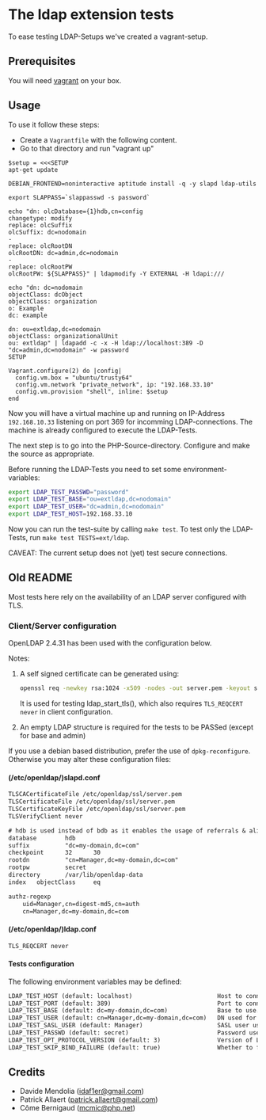 # The ldap extension tests

To ease testing LDAP-Setups we've created a vagrant-setup.

## Prerequisites

You will need [vagrant](https://www.vagrantup.com) on your box.

## Usage

To use it follow these steps:

* Create a `Vagrantfile` with the following content.
* Go to that directory and run "vagrant up"

```Vagrantfile
$setup = <<<SETUP
apt-get update

DEBIAN_FRONTEND=noninteractive aptitude install -q -y slapd ldap-utils

export SLAPPASS=`slappasswd -s password`

echo "dn: olcDatabase={1}hdb,cn=config
changetype: modify
replace: olcSuffix
olcSuffix: dc=nodomain
-
replace: olcRootDN
olcRootDN: dc=admin,dc=nodomain
-
replace: olcRootPW
olcRootPW: ${SLAPPASS}" | ldapmodify -Y EXTERNAL -H ldapi:///

echo "dn: dc=nodomain
objectClass: dcObject
objectClass: organization
o: Example
dc: example

dn: ou=extldap,dc=nodomain
objectClass: organizationalUnit
ou: extldap" | ldapadd -c -x -H ldap://localhost:389 -D "dc=admin,dc=nodomain" -w password
SETUP

Vagrant.configure(2) do |config|
  config.vm.box = "ubuntu/trusty64"
  config.vm.network "private_network", ip: "192.168.33.10"
  config.vm.provision "shell", inline: $setup
end
```

Now you will have a virtual machine up and running on IP-Address `192.168.10.33`
listening on port 369 for incomming LDAP-connections. The machine is already
configured to execute the LDAP-Tests.

The next step is to go into the PHP-Source-directory. Configure and make the
source as appropriate.

Before running the LDAP-Tests you need to set some environment-variables:

```bash
export LDAP_TEST_PASSWD="password"
export LDAP_TEST_BASE="ou=extldap,dc=nodomain"
export LDAP_TEST_USER="dc=admin,dc=nodomain"
export LDAP_TEST_HOST=192.168.33.10
```

Now you can run the test-suite by calling `make test`. To test only the
LDAP-Tests, run `make test TESTS=ext/ldap`.

CAVEAT: The current setup does not (yet) test secure connections.

## Old README

Most tests here rely on the availability of an LDAP server configured with TLS.

### Client/Server configuration

OpenLDAP 2.4.31 has been used with the configuration below.

Notes:

1. A self signed certificate can be generated using:

    ```bash
    openssl req -newkey rsa:1024 -x509 -nodes -out server.pem -keyout server.pem -days 3650
    ```

    It is used for testing ldap_start_tls(), which also requires
    `TLS_REQCERT never` in client configuration.

2. An empty LDAP structure is required for the tests to be PASSed (except for
    base and admin)

If you use a debian based distribution, prefer the use of `dpkg-reconfigure`.
Otherwise you may alter these configuration files:

#### (/etc/openldap/)slapd.conf

```txt
TLSCACertificateFile /etc/openldap/ssl/server.pem
TLSCertificateFile /etc/openldap/ssl/server.pem
TLSCertificateKeyFile /etc/openldap/ssl/server.pem
TLSVerifyClient never

# hdb is used instead of bdb as it enables the usage of referrals & aliases
database        hdb
suffix          "dc=my-domain,dc=com"
checkpoint      32      30
rootdn          "cn=Manager,dc=my-domain,dc=com"
rootpw          secret
directory       /var/lib/openldap-data
index   objectClass     eq

authz-regexp
    uid=Manager,cn=digest-md5,cn=auth
    cn=Manager,dc=my-domain,dc=com
```

#### (/etc/openldap/)ldap.conf

```txt
TLS_REQCERT never
```

#### Tests configuration

The following environment variables may be defined:

```txt
LDAP_TEST_HOST (default: localhost)                        Host to connect to
LDAP_TEST_PORT (default: 389)                              Port to connect to
LDAP_TEST_BASE (default: dc=my-domain,dc=com)              Base to use. May be the ldap root or a subtree. (ldap_search_variation6 will fail if a subtree is used)
LDAP_TEST_USER (default: cn=Manager,dc=my-domain,dc=com)   DN used for binding
LDAP_TEST_SASL_USER (default: Manager)                     SASL user used for SASL binding
LDAP_TEST_PASSWD (default: secret)                         Password used for plain and SASL binding
LDAP_TEST_OPT_PROTOCOL_VERSION (default: 3)                Version of LDAP protocol to use
LDAP_TEST_SKIP_BIND_FAILURE (default: true)                Whether to fail the test or not in case binding fails
```

## Credits

* Davide Mendolia (idaf1er@gmail.com)
* Patrick Allaert (patrick.allaert@gmail.com)
* Côme Bernigaud (mcmic@php.net)
